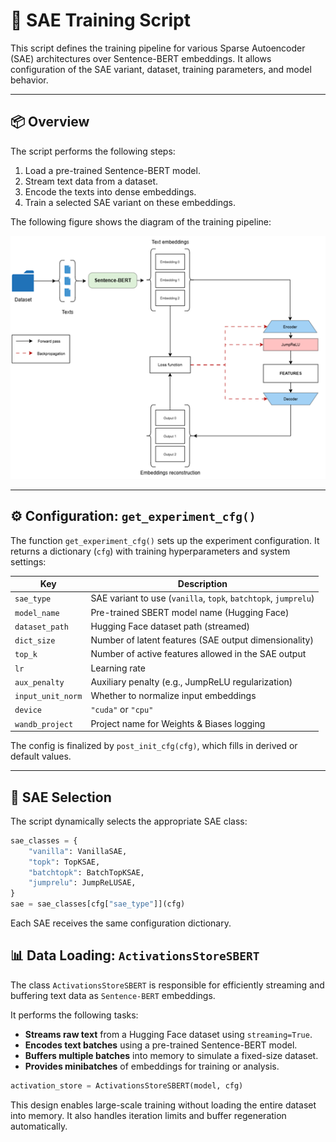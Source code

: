 # 🔧 SAE Training Script

This script defines the training pipeline for various Sparse Autoencoder (SAE) architectures over Sentence-BERT embeddings. It allows configuration of the SAE variant, dataset, training parameters, and model behavior.

---

## 📦 Overview

The script performs the following steps:

1. Load a pre-trained Sentence-BERT model.
2. Stream text data from a dataset.
3. Encode the texts into dense embeddings.
4. Train a selected SAE variant on these embeddings.

The following figure shows the diagram of the training pipeline:

<p align="center">
  <img src="assets/training_setup.png" alt="Training diagram">
</p>

---

## ⚙️ Configuration: `get_experiment_cfg()`

The function `get_experiment_cfg()` sets up the experiment configuration. 
It returns a dictionary (`cfg`) with training hyperparameters and system settings:

| Key               | Description                                                                 |
|------------------|-----------------------------------------------------------------------------|
| `sae_type`        | SAE variant to use (`vanilla`, `topk`, `batchtopk`, `jumprelu`)             |
| `model_name`      | Pre-trained SBERT model name (Hugging Face)                                 |
| `dataset_path`    | Hugging Face dataset path (streamed)                                        |
| `dict_size`       | Number of latent features (SAE output dimensionality)                       |
| `top_k`           | Number of active features allowed in the SAE output                         |
| `lr`              | Learning rate                                                               |
| `aux_penalty`     | Auxiliary penalty (e.g., JumpReLU regularization)                           |
| `input_unit_norm` | Whether to normalize input embeddings                                       |
| `device`          | `"cuda"` or `"cpu"`                                                         |
| `wandb_project`   | Project name for Weights & Biases logging                                   |

The config is finalized by `post_init_cfg(cfg)`, which fills in 
derived or default values.

---

## 🧠 SAE Selection

The script dynamically selects the appropriate SAE class:

```python
sae_classes = {
    "vanilla": VanillaSAE,
    "topk": TopKSAE,
    "batchtopk": BatchTopKSAE,
    "jumprelu": JumpReLUSAE,
}
sae = sae_classes[cfg["sae_type"]](cfg)
```
Each SAE receives the same configuration dictionary.


## 📊 Data Loading: `ActivationsStoreSBERT`

The class `ActivationsStoreSBERT` is responsible for efficiently streaming and 
buffering text data as `Sentence-BERT` embeddings.

It performs the following tasks:

- **Streams raw text** from a Hugging Face dataset using `streaming=True`.
- **Encodes text batches** using a pre-trained Sentence-BERT model.
- **Buffers multiple batches** into memory to simulate a fixed-size dataset.
- **Provides minibatches** of embeddings for training or analysis.

```python
activation_store = ActivationsStoreSBERT(model, cfg)
```
This design enables large-scale training without loading the entire dataset into memory.
It also handles iteration limits and buffer regeneration automatically.